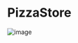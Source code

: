 # PizzaStore
![image](https://github.com/user-attachments/assets/db36606d-4315-4d25-bd9a-784cd581b300)
